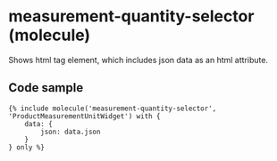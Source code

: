 # measurement-quantity-selector (molecule)

Shows html tag element, which includes json data as an html attribute.

## Code sample 

```
{% include molecule('measurement-quantity-selector', 'ProductMeasurementUnitWidget') with {
    data: {
        json: data.json
    }
} only %}
```
